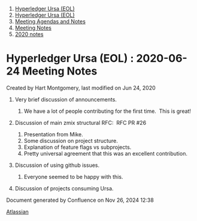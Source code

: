 1. [Hyperledger Ursa (EOL)](index.html)
2. [Hyperledger Ursa (EOL)](19595269.html)
3. [Meeting Agendas and Notes](Meeting-Agendas-and-Notes_19603313.html)
4. [Meeting Notes](Meeting-Notes_19611649.html)
5. [2020 notes](2020-notes_19611911.html)

# Hyperledger Ursa (EOL) : 2020-06-24 Meeting Notes

Created by Hart Montgomery, last modified on Jun 24, 2020

1. Very brief discussion of announcements.
   
   1. We have a lot of people contributing for the first time.  This is great!
2. Discussion of main zmix structural RFC:  RFC PR #26
   
   1. Presentation from Mike.
   2. Some discussion on project structure.
   3. Explanation of feature flags vs subprojects.
   4. Pretty universal agreement that this was an excellent contribution.
3. Discussion of using github issues.
   
   1. Everyone seemed to be happy with this.
4. Discussion of projects consuming Ursa.

Document generated by Confluence on Nov 26, 2024 12:38

[Atlassian](http://www.atlassian.com/)
